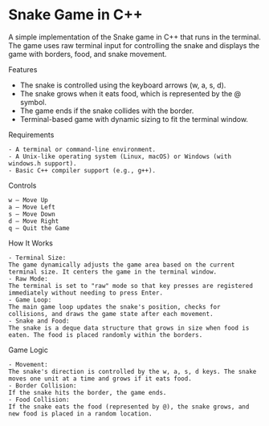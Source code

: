 # Snake Game in C++
A simple implementation of the Snake game in C++ that runs in the terminal. The game uses raw terminal input for controlling the snake and displays the game with borders, food, and snake movement.

Features

- The snake is controlled using the keyboard arrows (w, a, s, d).
- The snake grows when it eats food, which is represented by the @ symbol.
- The game ends if the snake collides with the border.
- Terminal-based game with dynamic sizing to fit the terminal window.

Requirements

    - A terminal or command-line environment.
    - A Unix-like operating system (Linux, macOS) or Windows (with windows.h support).
    - Basic C++ compiler support (e.g., g++).

Controls

    w – Move Up
    a – Move Left
    s – Move Down
    d – Move Right
    q – Quit the Game

How It Works

    - Terminal Size: 
    The game dynamically adjusts the game area based on the current terminal size. It centers the game in the terminal window.
    - Raw Mode: 
    The terminal is set to "raw" mode so that key presses are registered immediately without needing to press Enter.
    - Game Loop: 
    The main game loop updates the snake's position, checks for collisions, and draws the game state after each movement.
    - Snake and Food: 
    The snake is a deque data structure that grows in size when food is eaten. The food is placed randomly within the borders.

Game Logic

    - Movement: 
    The snake's direction is controlled by the w, a, s, d keys. The snake moves one unit at a time and grows if it eats food.
    - Border Collision: 
    If the snake hits the border, the game ends.
    - Food Collision: 
    If the snake eats the food (represented by @), the snake grows, and new food is placed in a random location.
